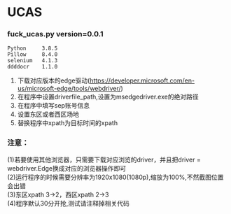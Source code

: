 # UCAS

### fuck_ucas.py version=0.0.1
```
Python     3.8.5    
Pillow     8.4.0   
selenium   4.1.3  
ddddocr    1.1.0
```
 
1. 下载对应版本的edge驱动(https://developer.microsoft.com/en-us/microsoft-edge/tools/webdriver/)
2. 在程序中设置driverfile_path,设置为msedgedriver.exe的绝对路径
3. 在程序中填写sep账号信息
4. 设置东区或者西区场地
5. 替换程序中xpath为目标时间的xpath  
 
### 注意：
(1)若要使用其他浏览器，只需要下载对应浏览的driver，并且把driver = webdriver.Edge换成对应的浏览器操作即可  
(2)运行程序的时候需要分辨率为1920x1080(1080p),缩放为100%,不然截图位置会出错   
(3)东区xpath 3->2，西区xpath 2->3  
(4)程序默认30分开抢,测试请注释掉相关代码    

  
    